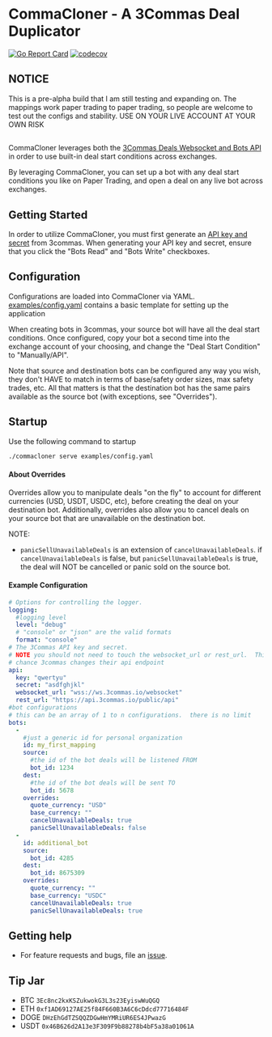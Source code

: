 # CommaCloner - A 3Commas Deal Duplicator
[![Go Report Card](https://goreportcard.com/badge/github.com/jslowik/commacloner?style=flat-square)](https://goreportcard.com/report/github.com/jslowik/commacloner)
[![codecov](https://codecov.io/gh/JSlowik/CommaCloner/branch/main/graph/badge.svg?token=4O1R4deyMZ)](https://codecov.io/gh/JSlowik/CommaCloner)

## NOTICE 
This is a pre-alpha build that I am still testing and expanding on.  The mappings work paper trading to paper trading, so 
people are welcome to test out the configs and stability.  USE ON YOUR LIVE ACCOUNT AT YOUR OWN RISK
## 

CommaCloner leverages both the [3Commas Deals Websocket and Bots API](https://github.com/3commas-io/3commas-official-api-docs) 
in order to use built-in deal start conditions across exchanges.

By leveraging CommaCloner, you can set up a bot with any deal start conditions you like on Paper Trading, and open a 
deal on any live bot across exchanges.

## Getting Started
In order to utilize CommaCloner, you must first generate an [API key and secret](https://3commas.io/api_access_tokens) 
from 3commas.  When generating your API key and secret, ensure that you click the "Bots Read" and "Bots Write" 
checkboxes.

## Configuration
Configurations are loaded into CommaCloner via YAML.  [examples/config.yaml](examples/config.yaml) contains a basic 
template for setting up the application

When creating bots in 3commas, your source bot will have all the deal start conditions.  Once configured, copy your 
bot a second time into the exchange account of your choosing, and change the "Deal Start Condition" to "Manually/API".

Note that source and destination bots can be configured any way you wish, they don't HAVE to match in terms of base/safety
order sizes, max safety trades, etc. All that matters is that the destination bot has the same pairs available as the 
source bot (with exceptions, see "Overrides"). 

## Startup
Use the following command to startup
```bash
./commacloner serve examples/config.yaml
```


#### About Overrides
Overrides allow you to manipulate deals "on the fly" to account for different currencies (USD, USDT, USDC, etc), before
creating the deal on your destination bot.  Additionally, overrides also allow you to cancel deals on your source bot 
that are unavailable on the destination bot. 

NOTE:  
- `panicSellUnavailableDeals` is an extension of `cancelUnavailableDeals`.  if `cancelUnavailableDeals` is false, but 
  `panicSellUnavailableDeals` is true, the deal will NOT be cancelled or panic sold on the source bot.

#### Example Configuration
```yaml
# Options for controlling the logger.
logging:
  #logging level
  level: "debug"
  # "console" or "json" are the valid formats
  format: "console"
# The 3Commas API key and secret.
# NOTE you should not need to touch the websocket_url or rest_url.  This are only left as configuration items in the off
# chance 3commas changes their api endpoint
api:
  key: "qwertyu"
  secret: "asdfghjkl"
  websocket_url: "wss://ws.3commas.io/websocket"
  rest_url: "https://api.3commas.io/public/api"
#bot configurations
# this can be an array of 1 to n configurations.  there is no limit
bots:
  -
    #just a generic id for personal organization
    id: my_first_mapping
    source:
      #the id of the bot deals will be listened FROM
      bot_id: 1234
    dest:
      #the id of the bot deals will be sent TO
      bot_id: 5678
    overrides:
      quote_currency: "USD"
      base_currency: ""
      cancelUnavailableDeals: true
      panicSellUnavailableDeals: false
  -
    id: additional_bot
    source:
      bot_id: 4285
    dest:
      bot_id: 8675309
    overrides:
      quote_currency: ""
      base_currency: "USDC"
      cancelUnavailableDeals: true
      panicSellUnavailableDeals: true
```


## Getting help
- For feature requests and bugs, file an [issue](https://github.com/jslowik/CommaCloner/issues).

## Tip Jar
- BTC `3Ec8nc2kxKSZukwokG3L3s23EyiswWuQGQ`
- ETH `0xf1AD69127AE25f84F660B3A6C6cDdcd77716484F`
- DOGE `DHzEhGdTZSQQZDGwHmYMRiUR6ES4JPwazG`
- USDT `0x46B626d2A13e3F309F9b88278b4bF5a38a01061A`
